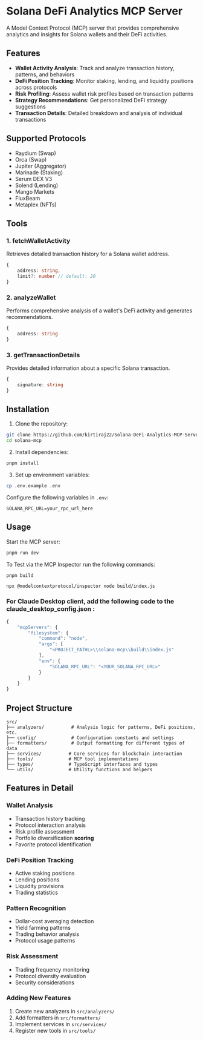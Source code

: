 # Solana DeFi Analytics MCP Server

A Model Context Protocol (MCP) server that provides comprehensive analytics and insights for Solana wallets and their DeFi activities.

## Features

- **Wallet Activity Analysis**: Track and analyze transaction history, patterns, and behaviors
- **DeFi Position Tracking**: Monitor staking, lending, and liquidity positions across protocols
- **Risk Profiling**: Assess wallet risk profiles based on transaction patterns
- **Strategy Recommendations**: Get personalized DeFi strategy suggestions
- **Transaction Details**: Detailed breakdown and analysis of individual transactions

## Supported Protocols

- Raydium (Swap)
- Orca (Swap)
- Jupiter (Aggregator)
- Marinade (Staking)
- Serum DEX V3
- Solend (Lending)
- Mango Markets
- FluxBeam
- Metaplex (NFTs)

## Tools

### 1. fetchWalletActivity
Retrieves detailed transaction history for a Solana wallet address.

```typescript
{
    address: string,
    limit?: number // default: 20
}
```

### 2. analyzeWallet
Performs comprehensive analysis of a wallet's DeFi activity and generates recommendations.

```typescript
{
    address: string
}
```

### 3. getTransactionDetails
Provides detailed information about a specific Solana transaction.

```typescript
{
    signature: string
}
```

## Installation

1. Clone the repository:
```bash
git clone https://github.com/kirtiraj22/Solana-DeFi-Analytics-MCP-Server
cd solana-mcp
```

2. Install dependencies:
```bash
pnpm install
```

3. Set up environment variables:
```bash
cp .env.example .env
```

Configure the following variables in `.env`:
```
SOLANA_RPC_URL=your_rpc_url_here
```

## Usage

Start the MCP server:
```bash
pnpm run dev
```

To Test via the MCP Inspector run the following commands: 
```bash
pnpm build
```
```
npx @modelcontextprotocol/inspector node build/index.js
```

### For Claude Desktop client, add the following code to the claude_desktop_config.json : 

```javascript
{
	"mcpServers": {
		"filesystem": {
			"command": "node",
			"args": [
				"<PROJECT_PATHL>\\solana-mcp\\build\\index.js"
			],
			"env": {
				"SOLANA_RPC_URL": "<YOUR_SOLANA_RPC_URL>"
			}
		}
	}
}

```

## Project Structure

```
src/
├── analyzers/          # Analysis logic for patterns, DeFi positions, etc.
├── config/             # Configuration constants and settings
├── formatters/         # Output formatting for different types of data
├── services/          # Core services for blockchain interaction
├── tools/             # MCP tool implementations
├── types/             # TypeScript interfaces and types
└── utils/             # Utility functions and helpers
```

## Features in Detail

### Wallet Analysis
- Transaction history tracking
- Protocol interaction analysis
- Risk profile assessment
- Portfolio diversification **scoring**
- Favorite protocol identification

### DeFi Position Tracking
- Active staking positions
- Lending positions
- Liquidity provisions
- Trading statistics

### Pattern Recognition
- Dollar-cost averaging detection
- Yield farming patterns
- Trading behavior analysis
- Protocol usage patterns

### Risk Assessment
- Trading frequency monitoring
- Protocol diversity evaluation
- Security considerations

### Adding New Features

1. Create new analyzers in `src/analyzers/`
2. Add formatters in `src/formatters/`
3. Implement services in `src/services/`
4. Register new tools in `src/tools/`
